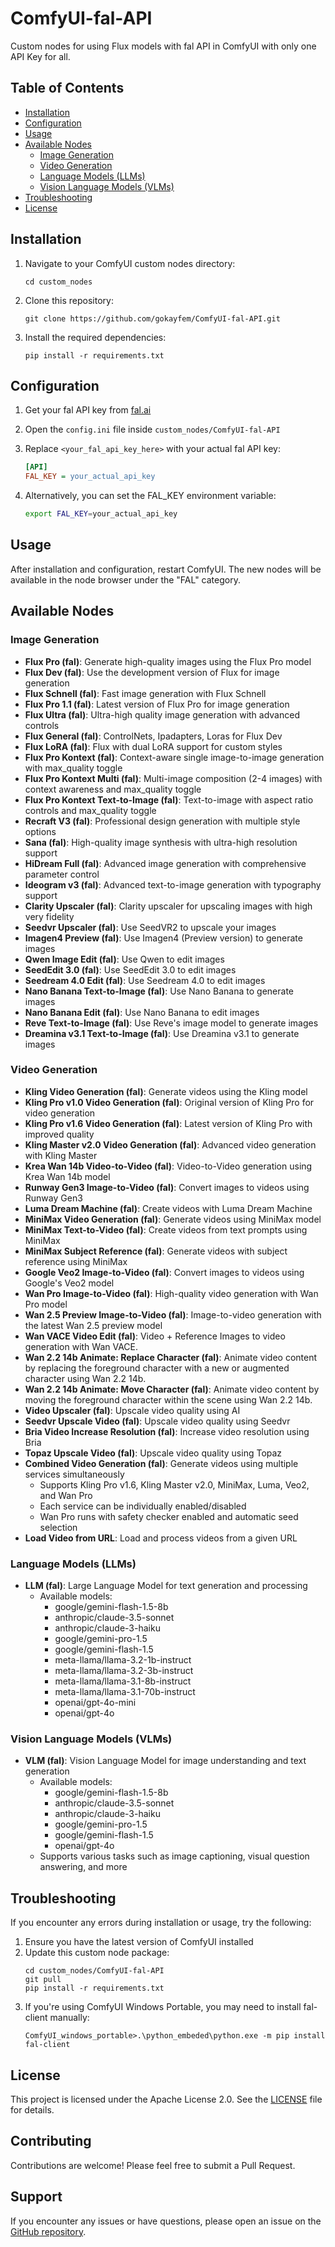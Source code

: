 # ComfyUI-fal-API

Custom nodes for using Flux models with  fal API in ComfyUI with only one API Key for all.

## Table of Contents

- [Installation](#installation)
- [Configuration](#configuration)
- [Usage](#usage)
- [Available Nodes](#available-nodes)
  - [Image Generation](#image-generation)
  - [Video Generation](#video-generation)
  - [Language Models (LLMs)](#language-models-llms)
  - [Vision Language Models (VLMs)](#vision-language-models-vlms)
- [Troubleshooting](#troubleshooting)
- [License](#license)

## Installation

1. Navigate to your ComfyUI custom nodes directory:
   ```
   cd custom_nodes
   ```

2. Clone this repository:
   ```
   git clone https://github.com/gokayfem/ComfyUI-fal-API.git
   ```

3. Install the required dependencies:
   ```
   pip install -r requirements.txt
   ```

## Configuration

1. Get your fal API key from [fal.ai](https://fal.ai/dashboard/keys)

2. Open the `config.ini` file inside `custom_nodes/ComfyUI-fal-API`

3. Replace `<your_fal_api_key_here>` with your actual fal API key:
   ```ini
   [API]
   FAL_KEY = your_actual_api_key
   ```

4. Alternatively, you can set the FAL_KEY environment variable:
   ```bash
   export FAL_KEY=your_actual_api_key
   ```

## Usage

After installation and configuration, restart ComfyUI. The new nodes will be available in the node browser under the "FAL" category.

## Available Nodes

### Image Generation

- **Flux Pro (fal)**: Generate high-quality images using the Flux Pro model
- **Flux Dev (fal)**: Use the development version of Flux for image generation
- **Flux Schnell (fal)**: Fast image generation with Flux Schnell
- **Flux Pro 1.1 (fal)**: Latest version of Flux Pro for image generation
- **Flux Ultra (fal)**: Ultra-high quality image generation with advanced controls
- **Flux General (fal)**: ControlNets, Ipadapters, Loras for Flux Dev
- **Flux LoRA (fal)**: Flux with dual LoRA support for custom styles
- **Flux Pro Kontext (fal)**: Context-aware single image-to-image generation with max_quality toggle
- **Flux Pro Kontext Multi (fal)**: Multi-image composition (2-4 images) with context awareness and max_quality toggle
- **Flux Pro Kontext Text-to-Image (fal)**: Text-to-image with aspect ratio controls and max_quality toggle
- **Recraft V3 (fal)**: Professional design generation with multiple style options
- **Sana (fal)**: High-quality image synthesis with ultra-high resolution support
- **HiDream Full (fal)**: Advanced image generation with comprehensive parameter control
- **Ideogram v3 (fal)**: Advanced text-to-image generation with typography support
- **Clarity Upscaler (fal)**: Clarity upscaler for upscaling images with high very fidelity
- **Seedvr Upscaler (fal)**: Use SeedVR2 to upscale your images
- **Imagen4 Preview (fal)**: Use Imagen4 (Preview version) to generate images
- **Qwen Image Edit (fal)**: Use Qwen to edit images
- **SeedEdit 3.0 (fal)**: Use SeedEdit 3.0 to edit images
- **Seedream 4.0 Edit (fal)**: Use Seedream 4.0 to edit images
- **Nano Banana Text-to-Image (fal)**: Use Nano Banana to generate images
- **Nano Banana Edit (fal)**: Use Nano Banana to edit images
- **Reve Text-to-Image (fal)**: Use Reve's image model to generate images
- **Dreamina v3.1 Text-to-Image (fal)**: Use Dreamina v3.1 to generate images

### Video Generation

- **Kling Video Generation (fal)**: Generate videos using the Kling model
- **Kling Pro v1.0 Video Generation (fal)**: Original version of Kling Pro for video generation
- **Kling Pro v1.6 Video Generation (fal)**: Latest version of Kling Pro with improved quality
- **Kling Master v2.0 Video Generation (fal)**: Advanced video generation with Kling Master
- **Krea Wan 14b Video-to-Video (fal)**: Video-to-Video generation using Krea Wan 14b model
- **Runway Gen3 Image-to-Video (fal)**: Convert images to videos using Runway Gen3
- **Luma Dream Machine (fal)**: Create videos with Luma Dream Machine
- **MiniMax Video Generation (fal)**: Generate videos using MiniMax model
- **MiniMax Text-to-Video (fal)**: Create videos from text prompts using MiniMax
- **MiniMax Subject Reference (fal)**: Generate videos with subject reference using MiniMax
- **Google Veo2 Image-to-Video (fal)**: Convert images to videos using Google's Veo2 model
- **Wan Pro Image-to-Video (fal)**: High-quality video generation with Wan Pro model
- **Wan 2.5 Preview Image-to-Video (fal)**: Image-to-video generation with the latest Wan 2.5 preview model
- **Wan VACE Video Edit (fal)**: Video + Reference Images to video generation with Wan VACE.
- **Wan 2.2 14b Animate: Replace Character (fal)**: Animate video content by replacing the foreground character with a new or augmented character using Wan 2.2 14b.
- **Wan 2.2 14b Animate: Move Character (fal)**: Animate video content by moving the foreground character within the scene using Wan 2.2 14b.
- **Video Upscaler (fal)**: Upscale video quality using AI
- **Seedvr Upscale Video (fal)**: Upscale video quality using Seedvr
- **Bria Video Increase Resolution (fal)**: Increase video resolution using Bria
- **Topaz Upscale Video (fal)**: Upscale video quality using Topaz
- **Combined Video Generation (fal)**: Generate videos using multiple services simultaneously
  - Supports Kling Pro v1.6, Kling Master v2.0, MiniMax, Luma, Veo2, and Wan Pro
  - Each service can be individually enabled/disabled
  - Wan Pro runs with safety checker enabled and automatic seed selection
- **Load Video from URL**: Load and process videos from a given URL


### Language Models (LLMs)

- **LLM (fal)**: Large Language Model for text generation and processing
  - Available models:
    - google/gemini-flash-1.5-8b
    - anthropic/claude-3.5-sonnet
    - anthropic/claude-3-haiku
    - google/gemini-pro-1.5
    - google/gemini-flash-1.5
    - meta-llama/llama-3.2-1b-instruct
    - meta-llama/llama-3.2-3b-instruct
    - meta-llama/llama-3.1-8b-instruct
    - meta-llama/llama-3.1-70b-instruct
    - openai/gpt-4o-mini
    - openai/gpt-4o

### Vision Language Models (VLMs)

- **VLM (fal)**: Vision Language Model for image understanding and text generation
  - Available models:
    - google/gemini-flash-1.5-8b
    - anthropic/claude-3.5-sonnet
    - anthropic/claude-3-haiku
    - google/gemini-pro-1.5
    - google/gemini-flash-1.5
    - openai/gpt-4o
  - Supports various tasks such as image captioning, visual question answering, and more

## Troubleshooting

If you encounter any errors during installation or usage, try the following:

1. Ensure you have the latest version of ComfyUI installed
2. Update this custom node package:
   ```
   cd custom_nodes/ComfyUI-fal-API
   git pull
   pip install -r requirements.txt
   ```
3. If you're using ComfyUI Windows Portable, you may need to install fal-client manually:
   ```
   ComfyUI_windows_portable>.\python_embeded\python.exe -m pip install fal-client
   ```

## License

This project is licensed under the Apache License 2.0. See the [LICENSE](LICENSE) file for details.

## Contributing

Contributions are welcome! Please feel free to submit a Pull Request.

## Support

If you encounter any issues or have questions, please open an issue on the [GitHub repository](https://github.com/gokayfem/ComfyUI-fal-API/issues).
